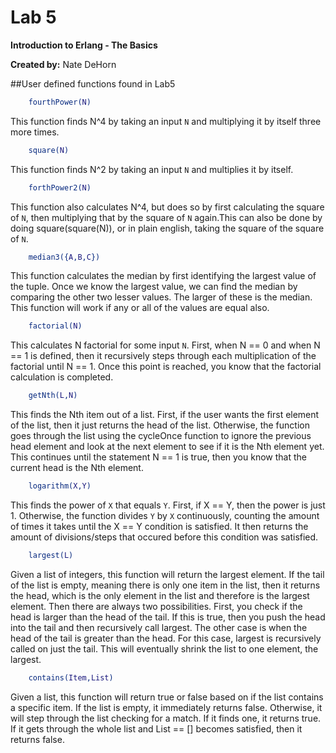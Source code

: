 # Lab 5
<b>Introduction to Erlang - The Basics</b>

<b>Created by:</b> Nate DeHorn

##User defined functions found in Lab5

```Erlang
	fourthPower(N)
```
This function finds N^4 by taking an input `N` and multiplying it by itself three more times.

```Erlang
	square(N)
```
This function finds N^2 by taking an input `N` and multiplies it by itself.

```Erlang
	forthPower2(N)
```
This function also calculates N^4, but does so by first calculating the square of `N`, then multiplying that by the square of `N` again.This can also be done by doing square(square(N)), or in plain english, taking the square of the square of `N`.

```Erlang
	median3({A,B,C})
```
This function calculates the median by first identifying the largest value of the tuple. Once we know the largest value, we can find the median by comparing the other two lesser values. The larger of these is the median. This function will work if any or all of the values are equal also.

```Erlang
	factorial(N)
```
This calculates N factorial for some input `N`. First, when N == 0 and when N == 1 is defined, then it recursively steps through each multiplication of the factorial until N == 1. Once this point is reached, you know that the factorial calculation is completed.

```Erlang
	getNth(L,N)
```
This finds the Nth item out of a list. First, if the user wants the first element of the list, then it just returns the head of the list. Otherwise, the function goes through the list using the cycleOnce function to ignore the previous head element and look at the next element to see if it is the Nth element yet. This continues until the statement N == 1 is true, then you know that the current head is the Nth element.

```Erlang
	logarithm(X,Y)
```
This finds the power of `X` that equals `Y`. First, if X == Y, then the power is just 1. Otherwise, the function divides `Y` by `X` continuously, counting the amount of times it takes until the X == Y condition is satisfied. It then returns the amount of divisions/steps that occured before this condition was satisfied.

```Erlang
	largest(L)
```
Given a list of integers, this function will return the largest element. If the tail of the list is empty, meaning there is only one item in the list, then it returns the head, which is the only element in the list and therefore is the largest element. Then there are always two possibilities. First, you check if the head is larger than the head of the tail. If this is true, then you push the head into the tail and then recursively call largest. The other case is when the head of the tail is greater than the head. For this case, largest is recursively called on just the tail. This will eventually shrink the list to one element, the largest.

```Erlang
	contains(Item,List)
```
Given a list, this function will return true or false based on if the list contains a specific item. If the list is empty, it immediately returns false. Otherwise, it will step through the list checking for a match. If it finds one, it returns true. If it gets through the whole list and List == [] becomes satisfied, then it returns false.